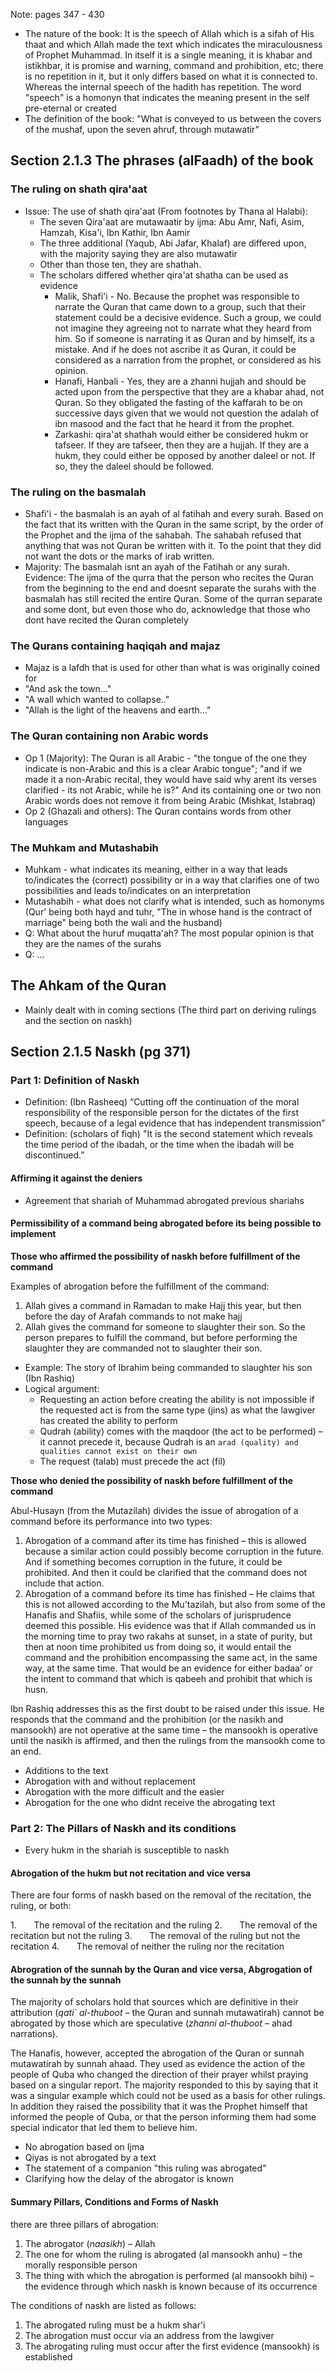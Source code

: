 Note: pages 347 - 430

* The nature of the book: It is the speech of Allah which is a sifah of His thaat and which Allah made the text which indicates the miraculousness of Prophet Muhammad. In itself it is a single meaning, it is khabar and istikhbar, it is promise and warning, command and prohibition, etc; there is no repetition in it, but it only differs based on what it is connected to. Whereas the internal speech of the hadith has repetition. The word "speech" is a homonyn that indicates the meaning present in the self pre-eternal or created
* The definition of the book: "What is conveyed to us between the covers of the mushaf, upon the seven ahruf, through mutawatir"

## Section 2.1.3 The phrases (alFaadh) of the book
### The ruling on shath qira'aat
* Issue: The use of shath qira'aat (From footnotes by Thana al Halabi):
	* The seven Qira'aat are mutawaatir by ijma: Abu Amr, Nafi, Asim, Hamzah, Kisa'i, Ibn Kathir, Ibn Aamir
	* The three additional (Yaqub, Abi Jafar, Khalaf) are differed upon, with the majority saying they are also mutawatir
	* Other than those ten, they are shathah.
	* The scholars differed whether qira'at shatha can be used as evidence
		* Malik, Shafi'i - No. Because the prophet was responsible to narrate the Quran that came down to a group, such that their statement could be a decisive evidence. Such a group, we could not imagine they agreeing not to narrate what they heard from him. So if someone is narrating it as Quran and by himself, its a mistake. And if he does not ascribe it as Quran, it could be considered as a narration from the prophet, or considered as his opinion.
		* Hanafi, Hanbali - Yes, they are a zhanni hujjah and should be acted upon from the perspective that they are a khabar ahad, not Quran. So they obligated the fasting of the kaffarah to be on successive days given that we would not question the adalah of ibn masood and the fact that he heard it from the prophet.
		* Zarkashi: qira'at shathah would either be considered hukm or tafseer. If they are tafseer, then they are a hujjah. If they are a hukm, they could either be opposed by another daleel or not. If so, they the daleel should be followed.
### The ruling on the basmalah
* Shafi'i - the basmalah is an ayah of al fatihah and every surah. Based on the fact that its written with the Quran in the same script, by the order of the Prophet and the ijma of the sahabah. The sahabah refused that anything that was not Quran be written with it. To the point that they did not want the dots or the marks of irab written.
* Majority: The basmalah isnt an ayah of the Fatihah or any surah. Evidence: The ijma of the qurra that the person who recites the Quran from the beginning to the end and doesnt separate the surahs with the basmalah has still recited the entire Quran. Some of the qurran separate and some dont, but even those who do, acknowledge that those who dont have recited the Quran completely
### The Qurans containing haqiqah and majaz
- Majaz is a lafdh that is used for other than what is was originally coined for
- "And ask the town..."
- "A wall which wanted to collapse.."
- "Allah is the light of the heavens and earth..."
### The Quran containing non Arabic words
- Op 1 (Majority): The Quran is all Arabic - "the tongue of the one they indicate is non-Arabic and this is a clear Arabic tongue"; "and if we made it a non-Arabic recital, they would have said why arent its verses clarified - its not Arabic, while he is?" And its containing one or two non Arabic words does not remove it from being Arabic (Mishkat, Istabraq)
- Op 2 (Ghazali and others): The Quran contains words from other languages 
### The Muhkam and Mutashabih
- Muhkam - what indicates its meaning, either in  a way that leads to/indicates the (correct) possibility or in a way that clarifies one of two possibilities and leads to/indicates on an interpretation
- Mutashabih - what does not clarify what is intended, such as homonyms (Qur' being both hayd and tuhr, "The in whose hand is the contract of marriage" being both the wali and the husband)
- Q: What about the huruf muqatta'ah? The most popular opinion is that they are the names of the surahs
- Q: ...

## The Ahkam of the Quran
- Mainly dealt with in coming sections (The third part on deriving rulings and the section on naskh)
## Section 2.1.5 Naskh (pg 371)
### Part 1: Definition of Naskh
* Definition: (Ibn Rasheeq)  “Cutting off the continuation of the moral responsibility of the responsible person for the dictates of the first speech, because of a legal evidence that has independent transmission”
* Definition: (scholars of fiqh) "It is the second statement which reveals the time period of the ibadah, or the time when the ibadah will be discontinued.”
#### Affirming it against the deniers
- Agreement that shariah of Muhammad abrogated previous shariahs
#### Permissibility of a command being abrogated before its being possible to implement

**Those who affirmed the possibility of naskh before fulfillment of the command**

Examples of abrogation before the fulfillment of the command:

1. Allah gives a command in Ramadan to make Hajj this year, but then before the day of Arafah commands to not make hajj
2. Allah gives the command for someone to slaughter their son. So the person prepares to fulfill the command, but before performing the slaughter they are commanded not to slaughter their son.

- Example: The story of Ibrahim being commanded to slaughter his son (Ibn Rashiq) 
- Logical argument:
	- Requesting an action before creating the ability is not impossible if the requested act is from the same type (jins) as what the lawgiver has created the ability to perform
	- Qudrah (ability) comes with the maqdoor (the act to be performed) – it cannot precede it, because Qudrah is an `arad (quality) and qualities cannot exist on their own`
	- The request (talab) must precede the act (fil)

**Those who denied the possibility of naskh before fulfillment of the command**

Abul-Husayn (from the Mutazilah) divides the issue of abrogation of a command before its performance into two types:

1. Abrogation of a command after its time has finished – this is allowed because a similar action could possibly become corruption in the future. And if something becomes corruption in the future, it could be prohibited. And then it could be clarified that the command does not include that action.
2. Abrogation of a command before its time has finished – He claims that this is not allowed according to the Mu'tazilah, but also from some of the Hanafis and Shafiis, while some of the scholars of jurisprudence deemed this possible. His evidence was that if Allah commanded us in the morning time to pray two rakahs at sunset, in a state of purity, but then at noon time prohibited us from doing so, it would entail the command and the prohibition encompassing the same act, in the same way, at the same time. That would be an evidence for either badaa’ or the intent to command that which is qabeeh and prohibit that which is husn.

Ibn Rashiq addresses this as the first doubt to be raised under this issue. He responds that the command and the prohibition (or the nasikh and mansookh) are not operative at the same time – the mansookh is operative until the nasikh is affirmed, and then the rulings from the mansookh come to an end.

* Additions to the text
* Abrogation with and without replacement
* Abrogation with the more difficult and the easier
* Abrogation for the one who didnt receive the abrogating text
### Part 2: The Pillars of Naskh and its conditions
* Every hukm in the shariah is susceptible to naskh
#### Abrogation of the hukm but not recitation and vice versa

There are four forms of naskh based on the removal of the recitation, the ruling, or both:

1.       The removal of the recitation and the ruling
2.       The removal of the recitation but not the ruling
3.       The removal of the ruling but not the recitation
4.       The removal of neither the ruling nor the recitation

####  Abrogration of the sunnah by the Quran and vice versa, Abgrogation of the sunnah by the sunnah

The majority of scholars hold that sources which are definitive in their attribution (_qati` al-thuboot_ – the Quran and sunnah mutawatirah) cannot be abrogated by those which are speculative (_zhanni al-thuboot_ – ahad narrations).

The Hanafis, however, accepted the abrogation of the Quran or sunnah mutawatirah by sunnah ahaad. They used as evidence the action of the people of Quba who changed the direction of their prayer whilst praying based on a singular report. The majority responded to this by saying that it was a singular example which could not be used as a basis for other rulings. In addition they raised the possibility that it was the Prophet himself that informed the people of Quba, or that the person informing them had some special indicator that led them to believe him.

* No abrogation based on Ijma
* Qiyas is not abrogated by a text
* The statement of a companion "this ruling was abrogated"
* Clarifying how the delay of the abrogator is known

#### Summary Pillars, Conditions and Forms of Naskh

there are three pillars of abrogation:

1. The abrogator (_naasikh_) – Allah
2. The one for whom the ruling is abrogated (al mansookh anhu) – the morally responsible person
3. The thing with which the abrogation is performed (al mansookh bihi) – the evidence through which naskh is known because of its occurrence

The conditions of naskh are listed as follows:

1. The abrogated ruling must be a hukm shar'i
2. The abrogation must occur via an address from the lawgiver
3. The abrogating ruling must occur after the first evidence (mansookh) is established




